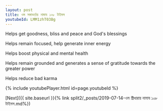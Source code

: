 ```yaml
---
layout: post
title: ওম সমাভর্তায় নামায ১০৮ টাইমস
youtubeId: LMM1zhT03Bg
---
```

 
 
Helps get goodness, bliss and peace and God's blessings
 
Helps remain focused, help generate inner energy 
 
Helps boost physical and mental health 
 
Helps remain grounded and generates a sense of gratitude towards the greater power 
 
Helps reduce bad karma
 
 
 
 


{% include youtubePlayer.html id=page.youtubeId %}
 
[Next]({{ site.baseurl }}{% link  split2/_posts/2019-07-14-ওম শ্রীধারায় নামায ১০৮ টাইমস.md%})
 
